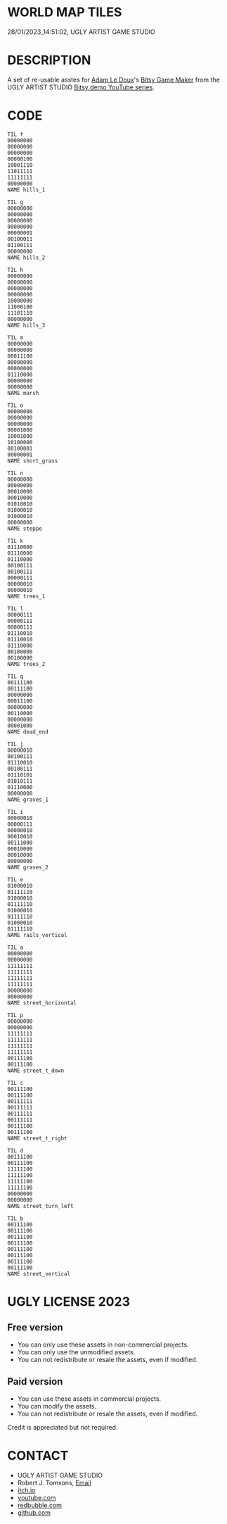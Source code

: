 WORLD MAP TILES
===============
28/01/2023_14:51:02, UGLY ARTIST GAME STUDIO

DESCRIPTION
===========

A set of re-usable asstes for [Adam Le Doux](https://twitter.com/adamledoux)'s 
[Bitsy Game Maker](https://ledoux.itch.io/bitsy) from the UGLY ARTIST 
STUDIO [Bitsy demo YouTube series](https://www.youtube.com/@uglyartistgamestudio).

CODE
====

	TIL f
	00000000
	00000000
	00000000
	00000100
	10001110
	11011111
	11111111
	00000000
	NAME hills_1

	TIL g
	00000000
	00000000
	00000000
	00000000
	00000001
	00100011
	01100111
	00000000
	NAME hills_2

	TIL h
	00000000
	00000000
	00000000
	00000000
	10000000
	11000100
	11101110
	00000000
	NAME hills_3

	TIL m
	00000000
	00000000
	00011100
	00000000
	00000000
	01110000
	00000000
	00000000
	NAME marsh

	TIL o
	00000000
	00000000
	00000000
	00001000
	10001000
	10100000
	00100001
	00000001
	NAME short_grass

	TIL n
	00000000
	00000000
	00010000
	00010000
	01010010
	01000010
	01000010
	00000000
	NAME steppe

	TIL k
	01110000
	01110000
	01110000
	00100111
	00100111
	00000111
	00000010
	00000010
	NAME trees_1

	TIL l
	00000111
	00000111
	00000111
	01110010
	01110010
	01110000
	00100000
	00100000
	NAME trees_2

	TIL q
	00111100
	00111100
	00000000
	00011100
	00000000
	00110000
	00000000
	00001000
	NAME dead_end

	TIL j
	00000010
	00100111
	01110010
	00100111
	01110101
	01010111
	01110000
	00000000
	NAME graves_1

	TIL i
	00000010
	00000111
	00000010
	00010010
	00111000
	00010000
	00010000
	00000000
	NAME graves_2

	TIL e
	01000010
	01111110
	01000010
	01111110
	01000010
	01111110
	01000010
	01111110
	NAME rails_vertical

	TIL a
	00000000
	00000000
	11111111
	11111111
	11111111
	11111111
	00000000
	00000000
	NAME street_horizontal

	TIL p
	00000000
	00000000
	11111111
	11111111
	11111111
	11111111
	00111100
	00111100
	NAME street_t_down

	TIL c
	00111100
	00111100
	00111111
	00111111
	00111111
	00111111
	00111100
	00111100
	NAME street_t_right

	TIL d
	00111100
	00111100
	11111100
	11111100
	11111100
	11111100
	00000000
	00000000
	NAME street_turn_left

	TIL b
	00111100
	00111100
	00111100
	00111100
	00111100
	00111100
	00111100
	00111100
	NAME street_vertical

UGLY LICENSE 2023
================= 

Free version
------------

* You can only use these assets in non-commercial projects.
* You can only use the unmodified assets.
* You can not redistribute or resale the assets, even if modified.

Paid version
------------

* You can use these assets in commercial projects.
* You can modify the assets.
* You can not redistribute or resale  the assets, even if modified.

Credit is appreciated but not required.

CONTACT
=======

* UGLY ARTIST GAME STUDIO
* Robert J. Tomsons, [Email](robertjtomsons@icloud.com)
* [itch.io](https://ugly-artist-studio.itch.io) 
* [youtube.com](https://www.youtube.com/@uglyartistgamestudio)
* [redbubble.com](https://www.redbubble.com/people/uglyartistmerch/)
* [github.com](https://github.com/uglyartistgamestudio)